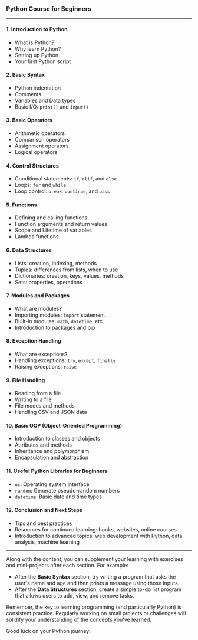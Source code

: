 ### Python Course for Beginners

---

#### **1. Introduction to Python**
   - What is Python?
   - Why learn Python?
   - Setting up Python
   - Your first Python script

#### **2. Basic Syntax**
   - Python indentation
   - Comments
   - Variables and Data types
   - Basic I/O: `print()` and `input()`

#### **3. Basic Operators**
   - Arithmetic operators
   - Comparison operators
   - Assignment operators
   - Logical operators

#### **4. Control Structures**
   - Conditional statements: `if`, `elif`, and `else`
   - Loops: `for` and `while`
   - Loop control: `break`, `continue`, and `pass`

#### **5. Functions**
   - Defining and calling functions
   - Function arguments and return values
   - Scope and Lifetime of variables
   - Lambda functions

#### **6. Data Structures**
   - Lists: creation, indexing, methods
   - Tuples: differences from lists, when to use
   - Dictionaries: creation, keys, values, methods
   - Sets: properties, operations

#### **7. Modules and Packages**
   - What are modules?
   - Importing modules: `import` statement
   - Built-in modules: `math`, `datetime`, etc.
   - Introduction to packages and pip

#### **8. Exception Handling**
   - What are exceptions?
   - Handling exceptions: `try`, `except`, `finally`
   - Raising exceptions: `raise`

#### **9. File Handling**
   - Reading from a file
   - Writing to a file
   - File modes and methods
   - Handling CSV and JSON data

#### **10. Basic OOP (Object-Oriented Programming)**
   - Introduction to classes and objects
   - Attributes and methods
   - Inheritance and polymorphism
   - Encapsulation and abstraction

#### **11. Useful Python Libraries for Beginners**
   - `os`: Operating system interface
   - `random`: Generate pseudo-random numbers
   - `datetime`: Basic date and time types

#### **12. Conclusion and Next Steps**
   - Tips and best practices
   - Resources for continued learning: books, websites, online courses
   - Introduction to advanced topics: web development with Python, data analysis, machine learning

---

Along with the content, you can supplement your learning with exercises and mini-projects after each section. For example:

- After the **Basic Syntax** section, try writing a program that asks the user's name and age and then prints a message using those inputs.
- After the **Data Structures** section, create a simple to-do list program that allows users to add, view, and remove tasks.

Remember, the key to learning programming (and particularly Python) is consistent practice. Regularly working on small projects or challenges will solidify your understanding of the concepts you've learned. 

Good luck on your Python journey!